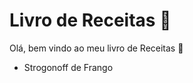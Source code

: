 # Livro de Receitas :cookie:

Olá, bem vindo ao meu livro de Receitas :wave: 

- Strogonoff de Frango